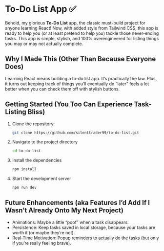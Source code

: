 # To-Do List App ✅

Behold, my glorious **To-Do List** app, the classic must-build project for anyone learning React! Now, with added style from Tailwind CSS, this app is ready to help you (or at least pretend to help you) tackle those never-ending tasks. This app is simple, stylish, and 100% overengineered for listing things you may or may not actually complete.

## Why I Made This (Other Than Because Everyone Does)
Learning React means building a to-do list app. It’s practically the law. Plus, it turns out keeping track of things you’ll eventually do “later” feels a lot better when you can check them off with stylish buttons.

## Getting Started (You Too Can Experience Task-Listing Bliss)
1. Clone the repository:
   ```bash
   git clone https://github.com/silenttrader99/to-do-list.git
2. Navigate to the project directory
    ```bash
   cd to-do-list
3. Install the dependencies
     ```bash
   npm install
4. Start the development server
      ```bash
   npm run dev

## Future Enhancements (aka Features I’d Add If I Wasn’t Already Onto My Next Project)
- Animations: Maybe a little “poof” when a task disappears.
- Persistence: Keep tasks saved in local storage, because your tasks are worth it (or maybe they’re not).
- Real-Time Motivation: Popup reminders to actually do the tasks (but only if you’re really feeling brave).
  
